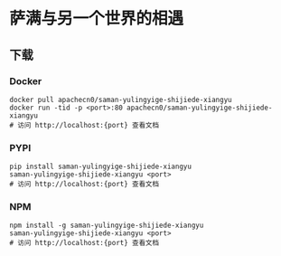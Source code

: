 # 萨满与另一个世界的相遇

## 下载

### Docker

```
docker pull apachecn0/saman-yulingyige-shijiede-xiangyu
docker run -tid -p <port>:80 apachecn0/saman-yulingyige-shijiede-xiangyu
# 访问 http://localhost:{port} 查看文档
```

### PYPI

```
pip install saman-yulingyige-shijiede-xiangyu
saman-yulingyige-shijiede-xiangyu <port>
# 访问 http://localhost:{port} 查看文档
```

### NPM

```
npm install -g saman-yulingyige-shijiede-xiangyu
saman-yulingyige-shijiede-xiangyu <port>
# 访问 http://localhost:{port} 查看文档
```